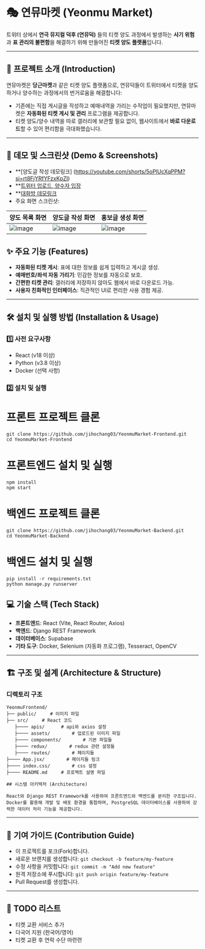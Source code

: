 
# 🎭 연뮤마켓 (Yeonmu Market)

트위터 상에서 **연극 뮤지컬 덕후 (연뮤덕)** 들의 티켓 양도 과정에서 발생하는 **사기 위험**과 **표 관리의 불편함**을 해결하기 위해 만들어진 **티켓 양도 플랫폼**입니다.

---

## 🚀 프로젝트 소개 (Introduction)

연뮤마켓은 **당근마켓**과 같은 티켓 양도 플랫폼으로, 연뮤덕들이 트위터에서 티켓을 양도하거나 양수하는 과정에서의 번거로움을 해결합니다:

- 기존에는 직접 게시글을 작성하고 예매내역을 가리는 수작업이 필요했지만, 연뮤마켓은 **자동화된 티켓 게시 및 관리** 프로그램을 제공합니다.
- 티켓 양도/양수 내역을 따로 갤러리에 보관할 필요 없이, 웹사이트에서 **바로 다운로드**할 수 있어 편리함을 극대화했습니다.

---

## 🎥 데모 및 스크린샷 (Demo & Screenshots)
- **[양도글 작성 데모링크] (https://youtube.com/shorts/5oPlUcXqPPM?si=rt8FjYRfYFzxKpZI)
- **[트위터 업로드, 양수자 입장](https://youtube.com/shorts/nXQuASiIb5E?si=nTfBpq9vfwRz1XpK)
- **[대화방 데모링크](https://www.youtube.com/watch?v=tJMxwJh0zEk)
- 주요 화면 스크린샷:

| **양도 목록 화면**               | **양도글 작성 화면**          | **홍보글 생성 화면**         |
|---------------------------------|-----------------------------|-----------------------------|
| ![image](https://github.com/user-attachments/assets/174d0175-c072-49ea-9e4c-3b997d478984) | ![image](https://github.com/user-attachments/assets/b1df8c92-1dbc-4bc4-b871-b21c7364cce6) | ![image](https://github.com/user-attachments/assets/44b2e527-70a6-463e-96a7-1eb805bde715) |


## ✨ 주요 기능 (Features)

- **자동화된 티켓 게시**: 표에 대한 정보를 쉽게 입력하고 게시글 생성.
- **예매번호/좌석 자동 가리기**: 민감한 정보를 자동으로 보호.
- **간편한 티켓 관리**: 갤러리에 저장하지 않아도 웹에서 바로 다운로드 가능.
- **사용자 친화적인 인터페이스**: 직관적인 UI로 편리한 사용 경험 제공.

---

## 🛠️ 설치 및 실행 방법 (Installation & Usage)

### 1️⃣ 사전 요구사항
- React (v18 이상)
- Python (v3.8 이상)
- Docker (선택 사항)

### 2️⃣ 설치 및 실행
# 프론트 프로젝트 클론
`git clone https://github.com/jihochang03/YeonmuMarket-Frontend.git`  
`cd YeonmuMarket-Frontend`

# 프론트엔드 설치 및 실행 
`npm install`  
`npm start`

# 백엔드 프로젝트 클론
`git clone https://github.com/jihochang03/YeonmuMarket-Backend.git`  
`cd YeonmuMarket-Backend`

# 백엔드 설치 및 실행
`pip install -r requirements.txt`  
`python manage.py runserver`

## 💻 기술 스택 (Tech Stack)
- **프론트엔드**: React (Vite, React Router, Axios)
- **백엔드**: Django REST Framework
- **데이터베이스**: Supabase
- **기타 도구**: Docker, Selenium (자동화 프로그램), Tesseract, OpenCV

---

## 🏗️ 구조 및 설계 (Architecture & Structure)

### 디렉토리 구조
```plaintext
YeonmuFrontend/
├── public/     # 이미지 파일
├── src/     # React 코드
   ├──── apis/      # api와 axios 설정
   ├──── assets/        # 업로드된 이미지 파일
   ├──── components/        # 기본 파일들
   ├──── redux/        # redux 관련 설정들
   ├──── routes/        # 페이지들
├──── App.jsx/        # 페이지들 링크
├──── index.css/        # css 설정
├──── README.md     # 프로젝트 설명 파일

## 시스템 아키텍처 (Architecture)

React와 Django REST Framework를 사용하여 프론트엔드와 백엔드를 분리한 구조입니다.  
Docker를 활용해 개발 및 배포 환경을 통합하며, PostgreSQL 데이터베이스를 사용하여 강력한 데이터 처리 기능을 제공합니다.
```
---

## 🤝 기여 가이드 (Contribution Guide)

- 이 프로젝트를 포크(Fork)합니다.
- 새로운 브랜치를 생성합니다:
   `git checkout -b feature/my-feature`
- 수정 사항을 커밋합니다:
`git commit -m "Add new feature"`
- 원격 저장소에 푸시합니다:
`git push origin feature/my-feature`
- Pull Request를 생성합니다.

---

## 📝 TODO 리스트
- 티켓 교환 서비스 추가
- 다국어 지원 (한국어/영어)
- 티켓 교환 후 연락 수단 마련련
